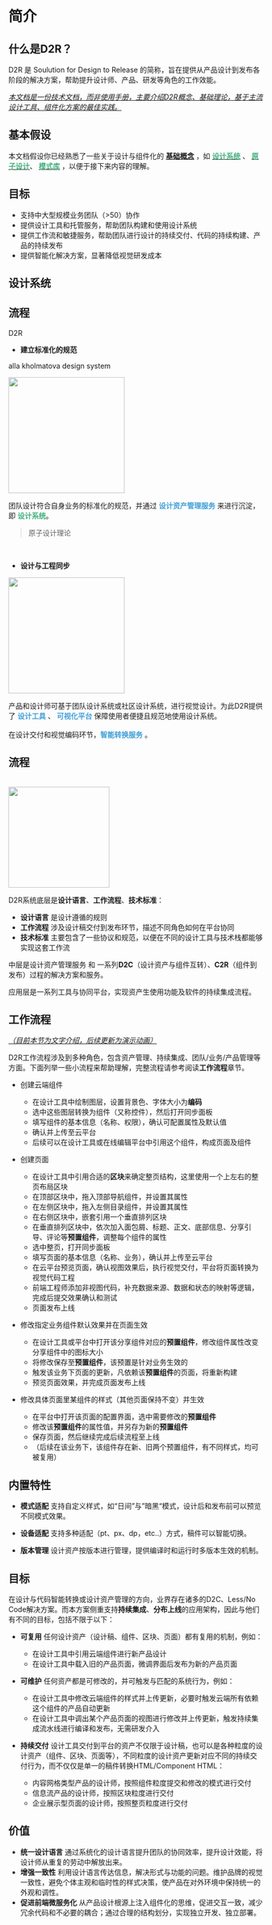 # 简介

## 什么是D2R？

D2R 是 Soulution for Design to Release 的简称，旨在提供从产品设计到发布各阶段的解决方案，帮助提升设计师、产品、研发等角色的工作效能。

<u>_本文档是一份技术文档，而非使用手册，主要介绍D2R概念、基础理论，基于主流设计工具、组件化方案的最佳实践。_</u>

## 基本假设

本文档假设你已经熟悉了一些关于设计与组件化的 [**基础概念**](/concept) ，如 
[<font color="3EAF7C">**设计系统**</font>](./concept.html#设计系统) 、
[<font color="3EAF7C">**原子设计**</font>](./concept.html#原子设计)、
[<font color="3EAF7C">**模式库**</font>](./concept.html#实践)
，以便于接下来内容的理解。

## 目标

* 支持中大型规模业务团队（>50）协作
* 提供设计工具和托管服务，帮助团队构建和使用设计系统
* 提供工作流和敏捷服务，帮助团队进行设计的持续交付、代码的持续构建、产品的持续发布
* 提供智能化解决方案，显著降低视觉研发成本

## 设计系统

## 流程

D2R 

* **建立标准化的规范**

alla kholmatova design system

<img src="~@assets/intro/create_design_system.gif" height="230" />

团队设计符合自身业务的标准化的规范，并通过 <font color="3D9DD6">**设计资产管理服务**</font> 来进行沉淀，即 <font color="3EAF7C">**设计系统**</font>。

> 原子设计理论


<br>

* **设计与工程同步**

<img src="~@assets/intro/product_realization.gif" height="230" />


产品和设计师可基于团队设计系统或社区设计系统，进行视觉设计。为此D2R提供了 <font color="3D9DD6">**设计工具**</font> 、 <font color="3D9DD6">**可视化平台**</font> 保障使用者便捷且规范地使用设计系统。
<br>
<br>
在设计交付和视觉编码环节，<font color="3D9DD6">**智能转换服务**</font> 。
<br>

## 流程



<br>

<img src="~@assets/intro/framework.gif" height="200" />

D2R系统底层是**设计语言**、**工作流程**、**技术标准**：
* **设计语言** 是设计遵循的规则
* **工作流程** 涉及设计稿交付到发布环节，描述不同角色如何在平台协同
* **技术标准** 主要包含了一些协议和规范，以便在不同的设计工具与技术栈都能够实现这套工作流

中层是设计资产管理服务 和 一系列**D2C**（设计资产与组件互转）、**C2R**（组件到发布）过程的解决方案和服务。

应用层是一系列工具与协同平台，实现资产生使用功能及软件的持续集成流程。

## 工作流程

<u>_（目前本节为文字介绍，后续更新为演示动画）_</u>

D2R工作流程涉及到多种角色，包含资产管理、持续集成、团队/业务/产品管理等方面。下面列举一些小流程来帮助理解，完整流程请参考阅读**工作流程**章节。

* 创建云端组件
  * 在设计工具中绘制图层，设置背景色、字体大小为**编码**
  * 选中这些图层转换为组件（又称控件），然后打开同步面板
  * 填写组件的基本信息（名称、权限），确认可配置属性及默认值
  * 确认并上传至云平台
  * 后续可以在设计工具或在线编辑平台中引用这个组件，构成页面及组件

* 创建页面
  * 在设计工具中引用合适的**区块**来确定整页结构，这里使用一个上左右的整页布局区块
  * 在顶部区块中，拖入顶部导航组件，并设置其属性
  * 在左侧区块中，拖入左侧目录组件，并设置其属性
  * 在右侧区块中，嵌套引用一个垂直排列区块
  * 在垂直排列区块中，依次加入面包屑、标题、正文、底部信息、分享引导、评论等**预置组件**，调整每个组件的属性
  * 选中整页，打开同步面板
  * 填写页面的基本信息（名称、业务），确认并上传至云平台
  * 在云平台预览页面，确认视图效果后，执行视觉交付，平台将页面转换为视觉代码工程
  * 前端工程师添加非视图代码，补充数据来源、数据和状态的映射等逻辑，完成后提交效果确认和测试
  * 页面发布上线

* 修改指定业务组件默认效果并在页面生效
  * 在设计工具或平台中打开该分享组件对应的**预置组件**，修改组件属性改变分享组件中的图标大小
  * 将修改保存至**预置组件**，该预置是针对业务生效的
  * 触发该业务下页面的更新，凡依赖该**预置组件**的页面，将重新构建
  * 预览页面效果，并完成页面发布上线

* 修改具体页面里某组件的样式（其他页面保持不变）并生效
  * 在平台中打开该页面的配置界面，选中需要修改的**预置组件**
  * 修改该**预置组件**的属性值，并另存为新的**预置组件**
  * 保存页面，然后继续完成后续流程至上线
  * （后续在该业务下，该组件存在新、旧两个预置组件，有不同样式，均可被复用）


## 内置特性

* **模式适配** 支持自定义样式，如“日间”与”暗黑“模式，设计后和发布前可以预览不同模式效果。

* **设备适配** 支持多种适配（pt、px、dp，etc..）方式，稿件可以智能切换。

* **版本管理** 设计资产按版本进行管理，提供编译时和运行时多版本生效的机制。

## 目标

在设计与代码智能转换或设计资产管理的方向，业界存在诸多的D2C、Less/No Code解决方案。而本方案侧重支持**持续集成**、**分布上线**的应用架构，因此与他们有不同的目标，包括不限于以下：

* **可复用** 任何设计资产（设计稿、组件、区块、页面）都有复用的机制，例如：
    * 在设计工具中引用云端组件进行新产品设计
    * 在设计工具中载入旧的产品页面，微调界面后发布为新的产品页面

* **可维护** 任何资产都是可修改的，并可触发与匹配的系统行为，例如：
    * 在设计工具中修改云端组件的样式并上传更新，必要时触发云端所有依赖这个组件的产品自动更新
    * 在设计工具中调出某个产品页面的视图进行修改并上传更新，触发持续集成流水线进行编译和发布，无需研发介入

* **持续交付** 设计工具交付到平台的资产不仅限于设计稿，也可以是各种粒度的设计资产（组件、区块、页面等），不同粒度的设计资产更新对应不同的持续交付行为，而不仅仅是单一的稿件转换HTML/Component HTML：
    * 内容网格类型产品的设计师，按照组件粒度提交和修改的模式进行交付
    * 信息流产品的设计师，按照区块粒度进行交付
    * 企业展示型页面的设计师，按照整页粒度进行交付

## 价值

* **统一设计语言** 通过系统化的设计语言提升团队的协同效率，提升设计效能，将设计师从重复的劳动中解放出来。
* **增强一致性** 利用设计语言传达信息，解决形式与功能的问题。维护品牌的视觉一致性，避免个体主观和临时性的样式决策，使产品在对外环境中保持统一的外观和调性。
* **促进前端微服务化** 从产品设计根源上注入组件化的思维，促进交互一致，减少冗余代码和不必要的耦合；通过合理的结构划分，实现独立开发、独立部署。
